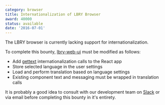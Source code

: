 ```yaml
---
category: browser
title: Internationalization of LBRY Browser
award: 40000
status: available
date: '2016-07-01'
---
```


The LBRY browser is currently lacking support for internationalization.

To complete this bounty, [lbry-web-ui](https://github.com/lbryio/lbry-web-ui) must be modified as follows:

- Add [gettext](https://en.wikipedia.org/wiki/Gettext) internationalization calls to the React app
- Store selected language in the user settings
- Load and perform translation based on language settings
- Existing component text and messaging must be wrapped in translation calls

It is probably a good idea to consult with our development team on [Slack](https://slack.lbry.io) or via email before completing this bounty in it's entirety.